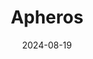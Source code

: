 ---  
layout: startup_page  
title: "Apheros"  
id: "apheros.ch"  
permalink: "/apherosapheros.ch08192024/"  
website: "https://www.apheros.ch/"  
funding_round: "Pre-Seed"  
funding_amount: "$1.85M"  
investors: "Founderful"  
about: "Apheros, a deeptech startup spun out of ETH Zurich, has developed patented metal foam technology for high-performance liquid cooling in data centers. Their innovative foams offer superior heat transfer properties, significantly reducing energy consumption and cooling costs compared to traditional methods. This addresses the growing demand for efficient cooling solutions in the face of increasing energy consumption from data centers and high-performance computing."  
markets: "Thermal Management, Liquid Cooling, High Performance Computing, Artificial Intelligence, Data Centers, 3D Printing, Manufacturing, Precious Metals"  
hq: "Zürich, Switzerland"  
founded_year: "2023"  
linkedin: "https://www.linkedin.com/company/apheros"  
twitter: ""  
instagram: ""  
facebook: ""  
crunchbase: "https://www.crunchbase.com/organization/apheros"  
pitchbook: ""  

date_display: "19-Aug-2024"  
date: "2024-08-19"

# SEO Optimization  
meta_title: "Apheros - Pre-Seed Funding ($1.85M)"  
meta_description: "Apheros, Apheros, a deeptech startup spun out of ETH Zurich, has developed patented metal foam technology for high-performance liquid cooling in data centers. ..."  
meta_keywords: "Apheros, Thermal Management, Liquid Cooling, High Performance Computing, Artificial Intelligence, Data Centers, 3D Printing, Manufacturing, Precious Metals, Pre-Seed funding"  
canonical_url: "https://startup.projectstartups.com/apherosapheros.ch08192024/"  
---